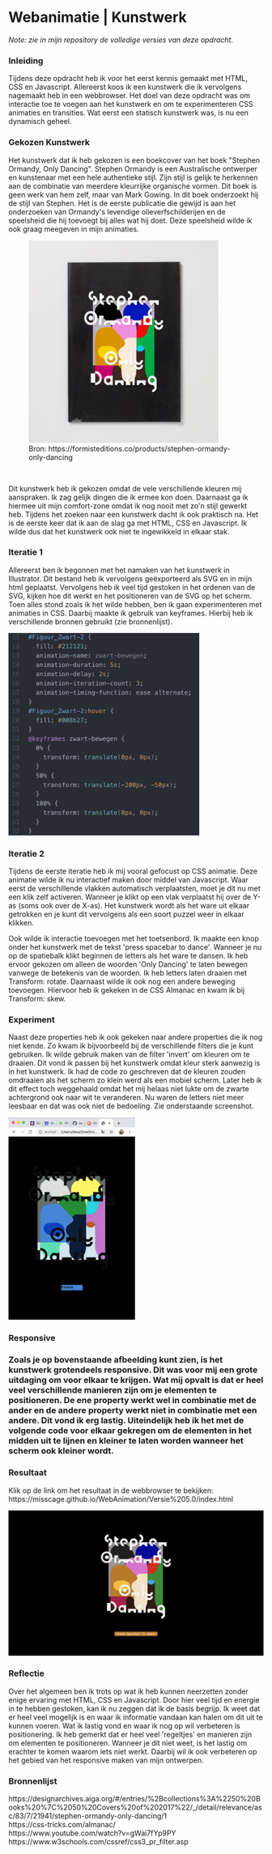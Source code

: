 <h1>Webanimatie | Kunstwerk</h1>

<em>Note: zie in mijn repository de volledige versies van deze opdracht.</em>

<h3>Inleiding</h3>
<p>Tijdens deze opdracht heb ik voor het eerst kennis gemaakt met HTML, CSS en Javascript. Allereerst koos ik een kunstwerk die ik vervolgens nagemaakt heb in een webbrowser. Het doel van deze opdracht was om interactie toe te voegen aan het kunstwerk en om te experimenteren CSS animaties en transities. Wat eerst een statisch kunstwerk was, is nu een dynamisch geheel.</p>

<h3>Gekozen Kunstwerk</h3>
<p>Het kunstwerk dat ik heb gekozen is een boekcover van het boek "Stephen Ormandy, Only Dancing". Stephen Ormandy is een Australische ontwerper en kunstenaar met een hele authentieke stijl. Zijn stijl is gelijk te herkennen aan de combinatie van meerdere kleurrijke organische vormen. Dit boek is geen werk van hem zelf, maar van Mark Gowing. In dit boek onderzoekt hij de stijl van Stephen. Het is de eerste publicatie die gewijd is aan het onderzoeken van Ormandy's levendige olieverfschilderijen en de speelsheid die hij toevoegt bij alles wat hij doet. Deze speelsheid wilde ik ook graag meegeven in mijn animaties.</p>
<figure>
 <img width="375" height="400" src="Boekcover-Only-Dancing.jpg">
 <figcaption>Bron: https://formisteditions.co/products/stephen-ormandy-only-dancing</figcaption>
 </figure>
 <br>
<p>Dit kunstwerk heb ik gekozen omdat de vele verschillende kleuren mij aanspraken. Ik zag gelijk dingen die ik ermee kon doen. Daarnaast ga ik hiermee uit mijn comfort-zone omdat ik nog nooit met zo'n stijl gewerkt heb. Tijdens het zoeken naar een kunstwerk dacht ik ook praktisch na. Het is de eerste keer dat ik aan de slag ga met HTML, CSS en Javascript. Ik wilde dus dat het kunstwerk ook niet te ingewikkeld in elkaar stak.

<h3>Iteratie 1</h3>
<p>Allereerst ben ik begonnen met het namaken van het kunstwerk in Illustrator. Dit bestand heb ik vervolgens geëxporteerd als SVG en in mijn html geplaatst. Vervolgens heb ik veel tijd gestoken in het ordenen van de SVG, kijken hoe dit werkt en het positioneren van de SVG op het scherm. Toen alles stond zoals ik het wilde hebben, ben ik gaan experimenteren met animaties in CSS. Daarbij maakte ik gebruik van keyframes. Hierbij heb ik verschillende bronnen gebruikt (zie bronnenlijst).</p>
<img "375" height="400" src="Screen-iteratie1.png">

<h3>Iteratie 2</h3>
<p>Tijdens de eerste iteratie heb ik mij vooral gefocust op CSS animatie. Deze animatie wilde ik nu interactief maken door middel van Javascript. Waar eerst de verschillende vlakken automatisch verplaatsten, moet je dit nu met een klik zelf activeren. Wanneer je klikt op een vlak verplaatst hij over de Y-as (soms ook over de X-as). Het kunstwerk wordt als het ware uit elkaar getrokken en je kunt dit vervolgens als een soort puzzel weer in elkaar klikken.</p>
<p>Ook wilde ik interactie toevoegen met het toetsenbord. Ik maakte een knop onder het kunstwerk met de tekst 'press spacebar to dance'. Wanneer je nu op de spatiebalk klikt beginnen de letters als het ware te dansen. Ik heb ervoor gekozen om alleen de woorden 'Only Dancing' te laten bewegen vanwege de betekenis van de woorden. Ik heb letters laten draaien met Transform: rotate. Daarnaast wilde ik ook nog een andere beweging toevoegen. Hiervoor heb ik gekeken in de CSS Almanac en kwam ik bij Transform: skew.<p>

<h3>Experiment</h3>
<p>Naast deze properties heb ik ook gekeken naar andere properties die ik nog niet kende. Zo kwam ik bijvoorbeeld bij de verschillende filters die je kunt gebruiken. Ik wilde gebruik maken van de filter 'invert' om kleuren om te draaien. Dit vond ik passen bij het kunstwerk omdat kleur sterk aanwezig is in het kunstwerk. Ik had de code zo geschreven dat de kleuren zouden omdraaien als het scherm zo klein werd als een mobiel scherm. Later heb ik dit effect toch weggehaald omdat het mij helaas niet lukte om de zwarte achtergrond ook naar wit te veranderen. Nu waren de letters niet meer leesbaar en dat was ook niet de bedoeling. Zie onderstaande screenshot.</p>
<img width="250" height="400" src="Invert.png">

<h3>Responsive<h3>
 <p>Zoals je op bovenstaande afbeelding kunt zien, is het kunstwerk grotendeels responsive. Dit was voor mij een grote uitdaging om voor elkaar te krijgen. Wat mij opvalt is dat er heel veel verschillende manieren zijn om je elementen te positioneren. De ene property werkt wel in combinatie met de ander en de andere property werkt niet in combinatie met een andere. Dit vond ik erg lastig. Uiteindelijk heb ik het met de volgende code voor elkaar gekregen om de elementen in het midden uit te lijnen en kleiner te laten worden wanneer het scherm ook kleiner wordt.


<h3>Resultaat</h3>
<p>Klik op de link om het resultaat in de webbrowser te bekijken: <br>https://misscage.github.io/WebAnimation/Versie%205.0/index.html</p>
<img src="Resultaat.png">

<h3>Reflectie</h3>
<p>Over het algemeen ben ik trots op wat ik heb kunnen neerzetten zonder enige ervaring met HTML, CSS en Javascript. Door hier veel tijd en energie in te hebben gestoken, kan ik nu zeggen dat ik de basis begrijp. Ik weet dat er heel veel mogelijk is en waar ik informatie vandaan kan halen om dit uit te kunnen voeren. Wat ik lastig vond en waar ik nog op wil verbeteren is positionering. Ik heb gemerkt dat er heel veel 'regeltjes' en manieren zijn om elementen te positioneren. Wanneer je dit niet weet, is het lastig om erachter te komen waarom iets niet werkt. Daarbij wil ik ook verbeteren op het gebied van het responsive maken van mijn ontwerpen.</p>

<h3>Bronnenlijst</h3>
https://designarchives.aiga.org/#/entries/%2Bcollections%3A%2250%20Books%20%7C%2050%20Covers%20of%202017%22/_/detail/relevance/asc/83/7/21941/stephen-ormandy-only-dancing/1<br>
https://css-tricks.com/almanac/<br>
https://www.youtube.com/watch?v=gWai7fYp9PY<br>
https://www.w3schools.com/cssref/css3_pr_filter.asp
